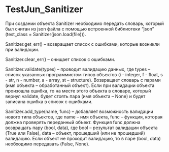 # TestJun_Sanitizer
При создании объекта Sanitizer необходимо передать словарь, который был считан из json файла с помощью встроенной библиотеки “json” (test_class = Sanitizer(json.load(file))).

Sanitizer.get_err() – возвращает список с ошибками, которые возникли при валидации.

Sanitizer.clear_err() – очищает список с ошибками.

Sanitizer.validate(types) – проводит валидацию данных, где types – список указанных программистом типов объектов (i - integer, f - float, s - str, n - number, a - array, st – structure). Возвращает словарь с парами (имя объекта – обработанный объект). Если при валидации объекта произошла ошибка, то на месте этого объекта в словаре, который вернул validate, будет стоять пара (имя объекта – None) и будет записана ошибка в список с ошибками.

Sanitizer.add_type(name, func) – добавляет возможность валидации нового типа объектов, где name – имя объекта, func – функция, которая должна проверять переданный объект. Функция func должна возвращать пару (bool, data), где bool – результат валидации объекта (True или False), data – объект, прошедший (или не прошедший) валидацию. Если объект не проходит валидацию, то в паре (bool, data) необходимо передавать (False, None).
